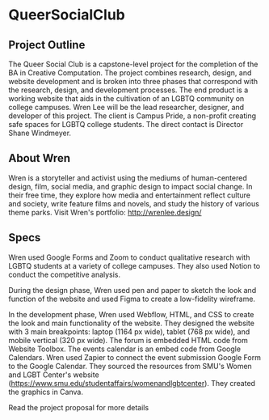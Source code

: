 # QueerSocialClub

## Project Outline
The Queer Social Club is a capstone-level project for the completion of the BA in Creative Computation. The project combines research, design, and website development and is broken into three phases that correspond with the research, design, and development processes. The end product is a working website that aids in the cultivation of an LGBTQ community on college campuses.
Wren Lee will be the lead researcher, designer, and developer of this project. 
The client is Campus Pride, a non-profit creating safe spaces for LGBTQ college students. The direct contact is Director Shane Windmeyer.

## About Wren
Wren is a storyteller and activist using the mediums of human-centered design, film, social media, and graphic design to impact social change. 
In their free time, they explore how media and entertainment reflect culture and society, write feature films and novels, and study the history of various theme parks.
Visit Wren's portfolio: http://wrenlee.design/

## Specs
Wren used Google Forms and Zoom to conduct qualitative research with LGBTQ students at a variety of college campuses. They also used Notion to conduct the competitive analysis.

During the design phase, Wren used pen and paper to sketch the look and function of the website and used Figma to create a low-fidelity wireframe.

In the development phase, Wren used Webflow, HTML, and CSS to create the look and main functionality of the website. They designed the website with 3 main breakpoints: laptop (1164 px wide), tablet (768 px wide), and mobile vertical (320 px wide). The forum is embedded HTML code from Website Toolbox. The events calendar is an embed code from Google Calendars. Wren used Zapier to connect the event submission Google Form to the Google Calendar.
They sourced the resources from SMU's Women and LGBT Center's website (https://www.smu.edu/studentaffairs/womenandlgbtcenter).
They created the graphics in Canva.

Read the project proposal for more details

